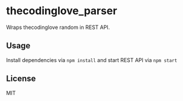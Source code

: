 # thecodinglove_parser
Wraps thecodinglove random in REST API.

## Usage

Install dependencies via `npm install` and start REST API via `npm start`

## License
MIT
